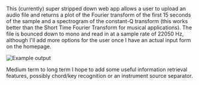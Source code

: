 This (currently) super stripped down web app allows a user to upload an audio file and returns a plot of the Fourier transform of the first 15 seconds of the sample and a spectrogram of the constant-Q transform (this works better than the Short Time Fourier Transform for musical applications). The file is bounced down to mono and read in at a sample rate of 22050 Hz, although I'll add more options for the user once I have an actual input form on the homepage.

![Example output](https://github.com/tanooj-s/fourier/tree/master/static/plot_1544391484.png)

Medium term to long term I hope to add some useful information retrieval features, possibly chord/key recognition or an instrument source separator. 

